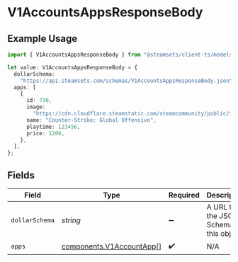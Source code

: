 # V1AccountsAppsResponseBody

## Example Usage

```typescript
import { V1AccountsAppsResponseBody } from "@steamsets/client-ts/models/components";

let value: V1AccountsAppsResponseBody = {
  dollarSchema:
    "https://api.steamsets.com/schemas/V1AccountsAppsResponseBody.json",
  apps: [
    {
      id: 730,
      image:
        "https://cdn.cloudflare.steamstatic.com/steamcommunity/public/images/apps/730/a1a2f9f3f4c0c2b1f8d3a4e5f6d7e8f9.jpg",
      name: "Counter-Strike: Global Offensive",
      playtime: 123456,
      price: 1200,
    },
  ],
};
```

## Fields

| Field                                                                | Type                                                                 | Required                                                             | Description                                                          | Example                                                              |
| -------------------------------------------------------------------- | -------------------------------------------------------------------- | -------------------------------------------------------------------- | -------------------------------------------------------------------- | -------------------------------------------------------------------- |
| `dollarSchema`                                                       | *string*                                                             | :heavy_minus_sign:                                                   | A URL to the JSON Schema for this object.                            | https://api.steamsets.com/schemas/V1AccountsAppsResponseBody.json    |
| `apps`                                                               | [components.V1AccountApp](../../models/components/v1accountapp.md)[] | :heavy_check_mark:                                                   | N/A                                                                  |                                                                      |